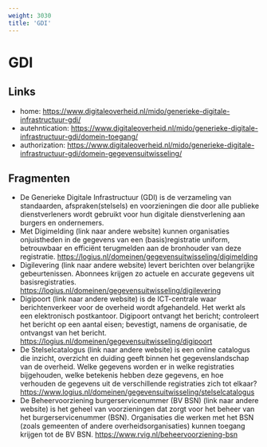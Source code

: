 ```yaml
---
weight: 3030
title: 'GDI'
---
```


# GDI

## Links
- home: https://www.digitaleoverheid.nl/mido/generieke-digitale-infrastructuur-gdi/
- autehntication: https://www.digitaleoverheid.nl/mido/generieke-digitale-infrastructuur-gdi/domein-toegang/
- authorization: https://www.digitaleoverheid.nl/mido/generieke-digitale-infrastructuur-gdi/domein-gegevensuitwisseling/

## Fragmenten
- De Generieke Digitale Infrastructuur (GDI) is de verzameling van standaarden, afspraken(stelsels) en voorzieningen die door alle publieke dienstverleners wordt gebruikt voor hun digitale dienstverlening aan burgers en ondernemers.
- Met Digimelding (link naar andere website) kunnen organisaties onjuistheden in de gegevens van een (basis)registratie uniform, betrouwbaar en efficiënt terugmelden aan de bronhouder van deze registratie. <https://logius.nl/domeinen/gegevensuitwisseling/digimelding>
- Digilevering (link naar andere website) levert berichten over belangrijke gebeurtenissen. Abonnees krijgen zo actuele en accurate gegevens uit basisregistraties. <https://logius.nl/domeinen/gegevensuitwisseling/digilevering>
- Digipoort (link naar andere website) is de ICT-centrale waar berichtenverkeer voor de overheid wordt afgehandeld. Het werkt als een elektronisch postkantoor. Digipoort ontvangt het bericht; controleert het bericht op een aantal eisen; bevestigt, namens de organisatie, de ontvangst van het bericht. <https://logius.nl/domeinen/gegevensuitwisseling/digipoort>
- De Stelselcatalogus (link naar andere website) is een online catalogus die inzicht, overzicht en duiding geeft binnen het gegevenslandschap van de overheid. Welke gegevens worden er in welke registraties bijgehouden, welke betekenis hebben deze gegevens, en hoe verhouden de gegevens uit de verschillende registraties zich tot elkaar? <https://www.logius.nl/domeinen/gegevensuitwisseling/stelselcatalogus>
- De Beheervoorziening burgerservicenummer (BV BSN) (link naar andere website) is het geheel van voorzieningen dat zorgt voor het beheer van het burgerservicenummer (BSN). Organisaties die werken met het BSN (zoals gemeenten of andere overheidsorganisaties) kunnen toegang krijgen tot de BV BSN. <https://www.rvig.nl/beheervoorziening-bsn>

